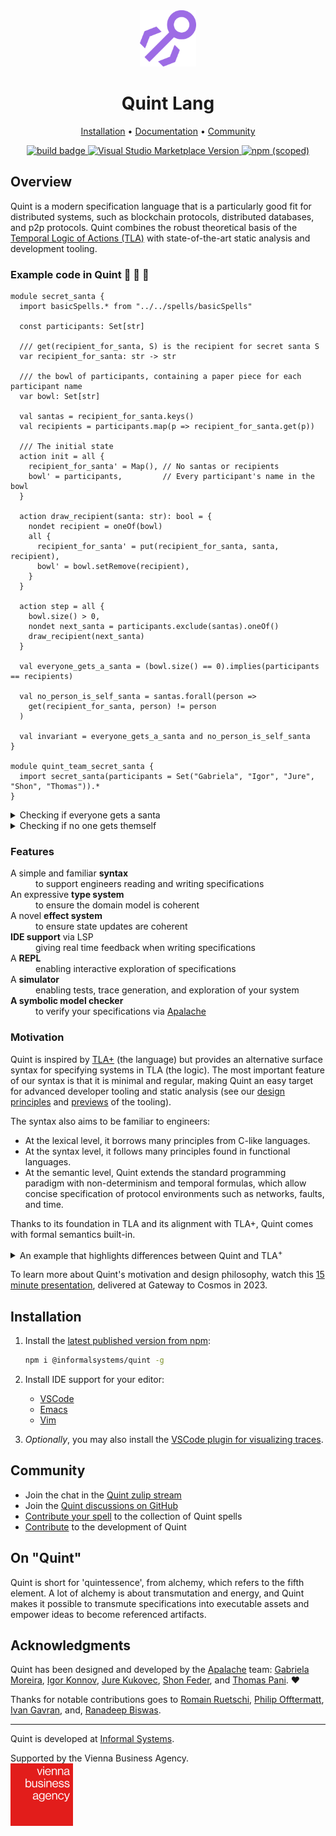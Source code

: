 <div align="center">

<!-- Title -->
<img src="./logos/quint-logo.png" alt="Quint Lang Logo" width="90"/>
<h1>Quint Lang</h1>

<!-- Menu -->
<p>
    <a href="#installation">Installation</a> •
    <a href="./doc#readme">Documentation</a> •
    <a href="#community">Community</a>
</p>

<!-- Badges -->
<p>
    <a href="https://github.com/informalsystems/quint/actions">
        <img
            src="https://github.com/informalsystems/quint/actions/workflows/main.yml/badge.svg"
            alt="build badge">
    </a>
    <a href="https://marketplace.visualstudio.com/items?itemName=informal.quint-vscode">
        <img
            src="https://img.shields.io/visual-studio-marketplace/v/informal.quint-vscode?color=10b0f2&label=VSCode"
            alt="Visual Studio Marketplace Version">
    </a>
    <a href="https://www.npmjs.com/package/@informalsystems/quint">
        <img
            src="https://img.shields.io/npm/v/@informalsystems/quint"
            alt="npm (scoped)">
    </a>
</p>
</div>


## Overview

Quint is a modern specification language that is a particularly good fit for
distributed systems, such as blockchain protocols, distributed databases, and
p2p protocols. Quint combines the robust theoretical basis of the [Temporal
Logic of Actions (TLA)][TLA] with state-of-the-art static analysis and
development tooling.

### Example code in Quint :mrs_claus: :gift: :santa:

``` bluespec
module secret_santa {
  import basicSpells.* from "../../spells/basicSpells"

  const participants: Set[str]

  /// get(recipient_for_santa, S) is the recipient for secret santa S
  var recipient_for_santa: str -> str

  /// the bowl of participants, containing a paper piece for each participant name
  var bowl: Set[str]

  val santas = recipient_for_santa.keys()
  val recipients = participants.map(p => recipient_for_santa.get(p))

  /// The initial state
  action init = all {
    recipient_for_santa' = Map(), // No santas or recipients
    bowl' = participants,         // Every participant's name in the bowl
  }

  action draw_recipient(santa: str): bool = {
    nondet recipient = oneOf(bowl)
    all {
      recipient_for_santa' = put(recipient_for_santa, santa, recipient),
      bowl' = bowl.setRemove(recipient),
    }
  }

  action step = all {
    bowl.size() > 0,
    nondet next_santa = participants.exclude(santas).oneOf()
    draw_recipient(next_santa)
  }

  val everyone_gets_a_santa = (bowl.size() == 0).implies(participants == recipients)

  val no_person_is_self_santa = santas.forall(person =>
    get(recipient_for_santa, person) != person
  )

  val invariant = everyone_gets_a_santa and no_person_is_self_santa
}

module quint_team_secret_santa {
  import secret_santa(participants = Set("Gabriela", "Igor", "Jure", "Shon", "Thomas")).*
}
```

<details>
<summary>Checking if everyone gets a santa</summary>

Quint (with the help of [Apalache][apalache]) can check to ensure that after the bowl is
empty, every participant has a santa! No kids crying when the gifts are exchanged :gift:.

``` bluespec
echo '{ "checker": { "no-deadlocks": true } }' > config.json
quint verify quint_team_secret_santa.qnt --invariant=everyone_gets_a_santa --apalache-config=config.json
[ok] No violation found (2119ms).
You may increase --max-steps.
```

</details>

<details>
<summary>Checking if no one gets themself</summary>

This specification has no safeguards against people being their own santa! Quint
(with the help of [Apalache][apalache]) can easily find a minimal example where
this happens. Sorry kids, I hope you don't mind buying your own present :cry:!

``` bluespec
quint verify quint_team_secret_santa.qnt --invariant=no_person_is_self_santa
An example execution:

[State 0]
{
  quint_team_secret_santa::secret_santa::bowl: Set("Gabriela", "Igor", "Jure", "Shon", "Thomas"),
  quint_team_secret_santa::secret_santa::recipient_for_santa: Map()
}

[State 1]
{
  quint_team_secret_santa::secret_santa::bowl: Set("Igor", "Jure", "Shon", "Thomas"),
  quint_team_secret_santa::secret_santa::recipient_for_santa: Map("Gabriela" -> "Gabriela")
}

[violation] Found an issue (2047ms).
error: found a counterexample
```

</details>

[Apalache]: https://github.com/informalsystems/apalache
[TLA]: https://en.wikipedia.org/wiki/Temporal_logic_of_actions

### Features
<dl>
  <dt>A simple and familiar <strong>syntax</strong></dt>
  <dd>to support engineers reading and writing specifications</dd>

  <dt>An expressive <strong>type system</strong></dt>
  <dd>to ensure the domain model is coherent</dd>

  <dt>A novel <strong>effect system</strong></dt>
  <dd>to ensure state updates are coherent</dd>

  <dt><strong>IDE support</strong> via LSP</dt>
  <dd>giving real time feedback when writing specifications</dd>

  <dt>A <strong>REPL</strong></dt>
  <dd>enabling interactive exploration of specifications</dd>

  <dt>A <strong>simulator</strong></dt>
  <dd>enabling tests, trace generation, and exploration of your system</dd>

  <dt><strong>A symbolic model checker</strong></dt>
  <dd>to verify your specifications via <a href="https://github.com/informalsystems/apalache">Apalache</a></dd>
</dl>

### Motivation

Quint is inspired by [TLA+][] (the language) but provides an alternative surface
syntax for specifying systems in TLA (the logic). The most important feature of
our syntax is that it is minimal and regular, making Quint an easy target for
advanced developer tooling and static analysis (see our [design
principles](./doc/design-principles.md) and [previews](./doc/previews.md) of the
tooling).

The syntax also aims to be familiar to engineers:

- At the lexical level, it borrows many principles from C-like languages.
- At the syntax level, it follows many principles found in functional languages.
- At the semantic level, Quint extends the standard programming paradigm with
  non-determinism and temporal formulas, which allow concise specification of
  protocol environments such as networks, faults, and time.

Thanks to its foundation in TLA and its alignment with TLA+, Quint comes with
formal semantics built-in.

<details>
<summary>An example that highlights differences between Quint and TLA<sup>+</sup></summary>

Quint:
```bluespec
type Status = Working | Prepared | Committed | Aborted

const ResourceManagers: Set[str]
var statuses: str -> Status

action init = {
  statuses' = ResourceManagers.mapBy(_ => Working)
}

val canCommit: bool = ResourceManagers.forall(rm => statuses.get(rm).in(Set(Prepared, Committed)))
val notCommitted: bool = ResourceManagers.forall(rm => statuses.get(rm) != Committed)

action prepare(rm) = all {
  statuses.get(rm) == Working,
  statuses' = statuses.set(rm, Prepared)
}
```

TLA<sup>+</sup>:
```tla
CONSTANT ResourceManagers
VARIABLE statuses

TCTypeOK == statuses \in [ResourceManagers -> {"working", "prepared", "committed", "aborted"}]

TCInit == statuses = [rm \in ResourceManagers |-> "working"]

canCommit == \A rm \in ResourceManagers : statuses[rm] \in {"prepared", "committed"}

notCommitted == \A rm \in ResourceManagers : statuses[rm] # "committed"

Prepare(rm) == /\ statuses[rm] = "working"
               /\ statuses' = [statuses EXCEPT ![rm] = "prepared"]
```

</details>

To learn more about Quint's motivation and design philosophy, watch this [15
minute presentation](https://youtu.be/OZIX8rs-kOA), delivered at Gateway to
Cosmos in 2023.

[TLA+]: https://lamport.azurewebsites.net/tla/tla.html

## Installation

1. Install the [latest published version from npm](https://www.npmjs.com/package/@informalsystems/quint):

    ``` sh
    npm i @informalsystems/quint -g
    ```

2. Install IDE support for your editor:

    - [VSCode](https://marketplace.visualstudio.com/items?itemName=informal.quint-vscode)
    - [Emacs](./editor-plugins/emacs/README.md)
    - [Vim](./editor-plugins/vim/README.md)

3. _Optionally_, you may also install the [VSCode plugin for visualizing
   traces](https://marketplace.visualstudio.com/items?itemName=informal.itf-trace-viewer).

## Community

- Join the chat in the [Quint zulip stream](https://informal-systems.zulipchat.com/#narrow/stream/378959-quint)
- Join the [Quint discussions on GitHub](https://github.com/informalsystems/quint/discussions)
- [Contribute your spell](./examples/spells/contribute-your-spell.md) to the collection of Quint spells
- [Contribute](./CONTRIBUTING.md) to the development of Quint

## On "Quint"

Quint is short for 'quintessence', from alchemy, which refers to the fifth
element. A lot of alchemy is about transmutation and energy, and Quint makes it
possible to transmute specifications into executable assets and empower ideas to
become referenced artifacts.

## Acknowledgments

Quint has been designed and developed by the [Apalache][] team: [Gabriela
Moreira](https://github.com/bugarela), [Igor Konnov](https://konnov.github.io/),
[Jure Kukovec](https://github.com/Kukovec), [Shon Feder](http://shonfeder.net),
and [Thomas Pani](https://thpani.net/). :heart:

Thanks for notable contributions goes to [Romain Ruetschi](https://romac.me/),
[Philip Offtermatt](https://p-offtermatt.github.io/), [Ivan Gavran](https://ivan-gavran.github.io/),
and, [Ranadeep Biswas](https://ranadeep.in/).

---

Quint is developed at [Informal Systems](https://informal.systems/).

Supported by the Vienna Business Agency.<br />[<img alt="Vienna Business Agency" src="./logos/vienna-business-agency.png" width="100">](https://viennabusinessagency.at/)

